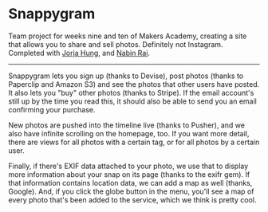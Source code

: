 # Snappygram

Team project for weeks nine and ten of Makers Academy, creating a site that allows you to share and sell photos. Definitely not Instagram. Completed with [Jorja Hung](https://github.com/jorjahung), and [Nabin Rai](https://github.com/nabin369).

---

Snappygram lets you sign up (thanks to Devise), post photos (thanks to Paperclip and Amazon S3) and see the photos that other users have posted. It also lets you "buy" other photos (thanks to Stripe). If the email account's still up by the time you read this, it should also be able to send you an email confirming your purchase.

New photos are pushed into the timeline live (thanks to Pusher), and we also have infinite scrolling on the homepage, too. If you want more detail, there are views for all photos with a certain tag, or for all photos by a certain user.

Finally, if there's EXIF data attached to your photo, we use that to display more information about your snap on its page (thanks to the exifr gem). If that information contains location data, we can add a map as well (thanks, Google). And, if you click the globe button in the menu, you'll see a map of every photo that's been added to the service, which we think is pretty cool.